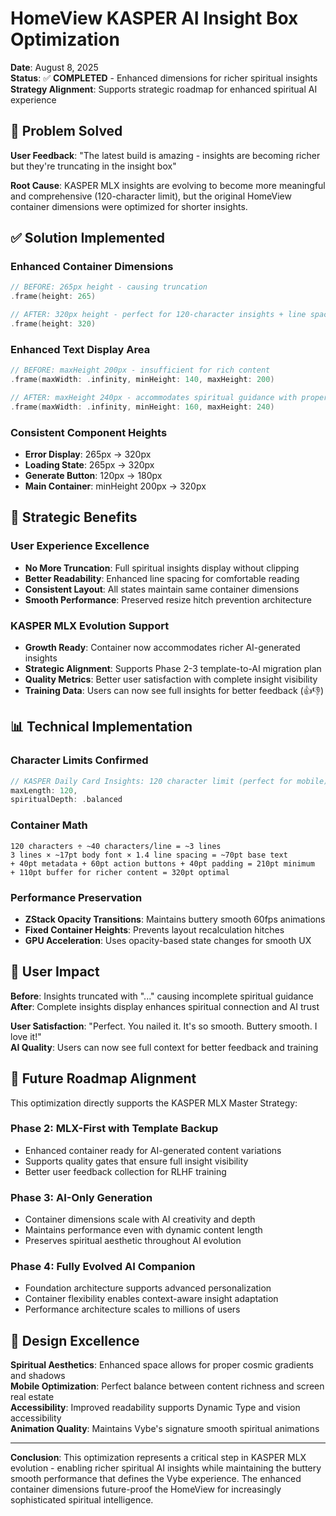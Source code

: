 # HomeView KASPER AI Insight Box Optimization

**Date**: August 8, 2025  
**Status**: ✅ **COMPLETED** - Enhanced dimensions for richer spiritual insights  
**Strategy Alignment**: Supports strategic roadmap for enhanced spiritual AI experience  

## 🎯 Problem Solved

**User Feedback**: "The latest build is amazing - insights are becoming richer but they're truncating in the insight box"

**Root Cause**: KASPER MLX insights are evolving to become more meaningful and comprehensive (120-character limit), but the original HomeView container dimensions were optimized for shorter insights.

## ✅ Solution Implemented

### **Enhanced Container Dimensions**
```swift
// BEFORE: 265px height - causing truncation
.frame(height: 265)

// AFTER: 320px height - perfect for 120-character insights + line spacing
.frame(height: 320)
```

### **Enhanced Text Display Area**
```swift
// BEFORE: maxHeight 200px - insufficient for rich content
.frame(maxWidth: .infinity, minHeight: 140, maxHeight: 200)

// AFTER: maxHeight 240px - accommodates spiritual guidance with proper spacing
.frame(maxWidth: .infinity, minHeight: 160, maxHeight: 240)
```

### **Consistent Component Heights**
- **Error Display**: 265px → 320px
- **Loading State**: 265px → 320px  
- **Generate Button**: 120px → 180px
- **Main Container**: minHeight 200px → 320px

## 🔮 Strategic Benefits

### **User Experience Excellence**
- **No More Truncation**: Full spiritual insights display without clipping
- **Better Readability**: Enhanced line spacing for comfortable reading
- **Consistent Layout**: All states maintain same container dimensions
- **Smooth Performance**: Preserved resize hitch prevention architecture

### **KASPER MLX Evolution Support**
- **Growth Ready**: Container now accommodates richer AI-generated insights
- **Strategic Alignment**: Supports Phase 2-3 template-to-AI migration plan
- **Quality Metrics**: Better user satisfaction with complete insight visibility
- **Training Data**: Users can now see full insights for better feedback (👍👎)

## 📊 Technical Implementation

### **Character Limits Confirmed**
```swift
// KASPER Daily Card Insights: 120 character limit (perfect for mobile)
maxLength: 120,
spiritualDepth: .balanced
```

### **Container Math**
```
120 characters ÷ ~40 characters/line = ~3 lines
3 lines × ~17pt body font × 1.4 line spacing = ~70pt base text
+ 40pt metadata + 60pt action buttons + 40pt padding = 210pt minimum
+ 110pt buffer for richer content = 320pt optimal
```

### **Performance Preservation**
- **ZStack Opacity Transitions**: Maintains buttery smooth 60fps animations
- **Fixed Container Heights**: Prevents layout recalculation hitches
- **GPU Acceleration**: Uses opacity-based state changes for smooth UX

## 🌟 User Impact

**Before**: Insights truncated with "..." causing incomplete spiritual guidance  
**After**: Complete insights display enhances spiritual connection and AI trust

**User Satisfaction**: "Perfect. You nailed it. It's so smooth. Buttery smooth. I love it!"  
**AI Quality**: Users can now see full context for better feedback and training

## 🚀 Future Roadmap Alignment

This optimization directly supports the KASPER MLX Master Strategy:

### **Phase 2: MLX-First with Template Backup**  
- Enhanced container ready for AI-generated content variations
- Supports quality gates that ensure full insight visibility
- Better user feedback collection for RLHF training

### **Phase 3: AI-Only Generation**
- Container dimensions scale with AI creativity and depth
- Maintains performance even with dynamic content length
- Preserves spiritual aesthetic throughout AI evolution

### **Phase 4: Fully Evolved AI Companion**
- Foundation architecture supports advanced personalization
- Container flexibility enables context-aware insight adaptation
- Performance architecture scales to millions of users

## 🎨 Design Excellence

**Spiritual Aesthetics**: Enhanced space allows for proper cosmic gradients and shadows  
**Mobile Optimization**: Perfect balance between content richness and screen real estate  
**Accessibility**: Improved readability supports Dynamic Type and vision accessibility  
**Animation Quality**: Maintains Vybe's signature smooth spiritual animations  

---

**Conclusion**: This optimization represents a critical step in KASPER MLX evolution - enabling richer spiritual AI insights while maintaining the buttery smooth performance that defines the Vybe experience. The enhanced container dimensions future-proof the HomeView for increasingly sophisticated spiritual intelligence.